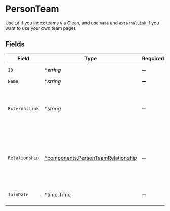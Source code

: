 # PersonTeam

Use `id` if you index teams via Glean, and use `name` and `externalLink` if you want to use your own team pages


## Fields

| Field                                                                                   | Type                                                                                    | Required                                                                                | Description                                                                             |
| --------------------------------------------------------------------------------------- | --------------------------------------------------------------------------------------- | --------------------------------------------------------------------------------------- | --------------------------------------------------------------------------------------- |
| `ID`                                                                                    | **string*                                                                               | :heavy_minus_sign:                                                                      | Unique identifier                                                                       |
| `Name`                                                                                  | **string*                                                                               | :heavy_minus_sign:                                                                      | Team name                                                                               |
| `ExternalLink`                                                                          | **string*                                                                               | :heavy_minus_sign:                                                                      | Link to a team page on the internet or your company's intranet                          |
| `Relationship`                                                                          | [*components.PersonTeamRelationship](../../models/components/personteamrelationship.md) | :heavy_minus_sign:                                                                      | The team member's relationship to the team. This defaults to MEMBER if not set.         |
| `JoinDate`                                                                              | [*time.Time](https://pkg.go.dev/time#Time)                                              | :heavy_minus_sign:                                                                      | The team member's start date                                                            |